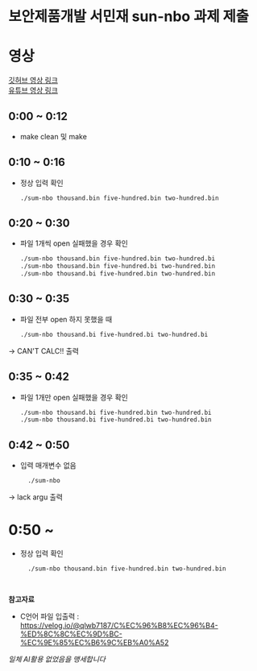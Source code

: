 # 보안제품개발 서민재 sun-nbo 과제 제출

# 영상
[깃허브 영상 링크](https://github.com/BoB-14th-smj/sum-nbo/blob/main/%EB%B3%B4%EC%95%88%EC%A0%9C%ED%92%88%EA%B0%9C%EB%B0%9C-%EC%84%9C%EB%AF%BC%EC%9E%AC-sum-nbo.mp4)  
[유튜브 영상 링크](https://youtu.be/Hm6aCrKRaUU)

## 0:00 ~ 0:12 
- make clean 및 make
  
## 0:10 ~ 0:16 
- 정상 입력 확인
  ```bash
  ./sum-nbo thousand.bin five-hundred.bin two-hundred.bin

## 0:20 ~ 0:30
- 파일 1개씩 open 실패했을 경우 확인
  ```bash
  ./sum-nbo thousand.bin five-hundred.bin two-hundred.bi
  ./sum-nbo thousand.bin five-hundred.bi two-hundred.bin
  ./sum-nbo thousand.bi five-hundred.bin two-hundred.bin

## 0:30 ~ 0:35
- 파일 전부 open 하지 못했을 때
  ```bash
  ./sum-nbo thousand.bi five-hundred.bi two-hundred.bi

-> CAN'T CALC!! 출력

## 0:35 ~ 0:42
- 파일 1개만 open 실패했을 경우 확인
  ```bash
  ./sum-nbo thousand.bi five-hundred.bin two-hundred.bi
  ./sum-nbo thousand.bi five-hundred.bi two-hundred.bin

## 0:42 ~ 0:50
- 입력 매개변수 없음
  ```bash
    ./sum-nbo
-> lack argu 출력

# 0:50 ~     
- 정상 입력 확인
  ```bash
    ./sum-nbo thousand.bin five-hundred.bin two-hundred.bin




**참고자료**
- C언어 파일 입출력 : https://velog.io/@qlwb7187/C%EC%96%B8%EC%96%B4-%ED%8C%8C%EC%9D%BC-%EC%9E%85%EC%B6%9C%EB%A0%A52


*일체 AI활용 없었음을 맹세합니다*
